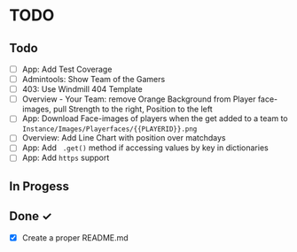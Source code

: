 # TODO

## Todo
- [ ] App: Add Test Coverage
- [ ] Admintools: Show Team of the Gamers
- [ ] 403: Use Windmill 404 Template
- [ ] Overview - Your Team: remove Orange Background from Player face-images, pull Strength to the right, Position to the left
- [ ] App: Download Face-images of players when the get added to a team to `Instance/Images/Playerfaces/{{PLAYERID}}.png`
- [ ] Overview: Add Line Chart with position over matchdays
- [ ] App: Add ` .get()` method if accessing values by key in dictionaries
- [ ] App: Add `https` support

## In Progess

## Done ✓
- [x] Create a proper README.md